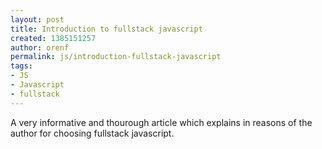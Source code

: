 ```yaml
---
layout: post
title: Introduction to fullstack javascript
created: 1385151257
author: orenf
permalink: js/introduction-fullstack-javascript
tags:
- JS
- Javascript
- fullstack
---
```

<p>A very informative and thourough article which explains in reasons of the author for choosing fullstack javascript.</p>
